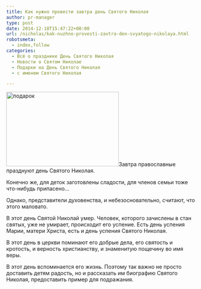 ```yaml
---
title: Как нужно провести завтра день Святого Николая
author: pr-manager
type: post
date: 2014-12-18T15:47:22+00:00
url: /nicholas/kak-nuzhno-provesti-zavtra-den-svyatogo-nikolaya.html
robotsmeta:
  - index,follow
categories:
  - Всё о празднике День Святого Николая
  - Новости о Святом Николае
  - Подарки на День Святого Николая
  - с именем Святого Николая

---
```

[<img class="alignleft size-medium wp-image-2597" src="http://svyatoynikolay.ru/wp-content/uploads/2014/12/podarok-300x199.jpg" alt="подарок" width="300" height="199" srcset="http://svyatoynikolay.ru/wp-content/uploads/2014/12/podarok-300x199.jpg 300w, http://svyatoynikolay.ru/wp-content/uploads/2014/12/podarok-450x300.jpg 450w, http://svyatoynikolay.ru/wp-content/uploads/2014/12/podarok.jpg 500w" sizes="(max-width: 300px) 100vw, 300px" />][1]Завтра православные празднуют день Святого Николая.<!--more-->

Конечно же, для деток заготовлены сладости, для членов семьи тоже что-нибудь припасено&#8230;

Однако, представители духовенства, и небезосновательно, считают, что этого маловато.

В этот день Святой Николай умер. Человек, которого зачислены в стан святых, уже не умирает, происходит его успение. Есть день успения Марии, матери Христа, есть и день успения Святого Николая.

В этот день в церкви поминают его добрые дела, его святость и кротость, и верность христианству, и знаменитую пощечину во имя веры.

В этот день вспоминается его жизнь. Поэтому так важно не просто доставить детям радость, но и рассказать им биографию Святого Николая, предоставить пример для подражания.

&nbsp;

 [1]: http://svyatoynikolay.ru/wp-content/uploads/2014/12/podarok.jpg